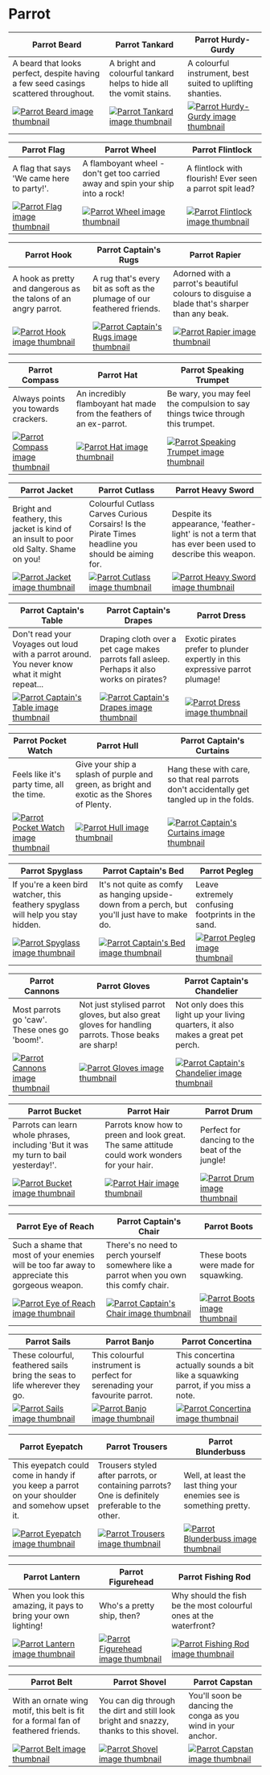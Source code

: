# Parrot

| Parrot Beard | Parrot Tankard | Parrot Hurdy-Gurdy |
| ------------ | -------------- | ------------------ |
| A beard that looks perfect, despite having a few seed casings scattered throughout. | A bright and colourful tankard helps to hide all the vomit stains. | A colourful instrument, best suited to uplifting shanties. |
| [![Parrot Beard image thumbnail](https://seaofthieves.wiki.gg/images/b/b6/Parrot_Beard.png)](https://seaofthieves.wiki.gg/wiki/Parrot_Beard) | [![Parrot Tankard image thumbnail](https://seaofthieves.wiki.gg/images/e/e7/Parrot_Tankard.png)](https://seaofthieves.wiki.gg/wiki/Parrot_Tankard) | [![Parrot Hurdy-Gurdy image thumbnail](https://seaofthieves.wiki.gg/images/4/4c/Parrot_Hurdy-Gurdy.png)](https://seaofthieves.wiki.gg/wiki/Parrot_Hurdy-Gurdy) |

| Parrot Flag | Parrot Wheel | Parrot Flintlock |
| ----------- | ------------ | ---------------- |
| A flag that says 'We came here to party!'. | A flamboyant wheel - don't get too carried away and spin your ship into a rock! | A flintlock with flourish! Ever seen a parrot spit lead? |
| [![Parrot Flag image thumbnail](https://seaofthieves.wiki.gg/images/2/21/Parrot_Flag.png)](https://seaofthieves.wiki.gg/wiki/Parrot_Flag) | [![Parrot Wheel image thumbnail](https://seaofthieves.wiki.gg/images/5/5b/Parrot_Wheel.png)](https://seaofthieves.wiki.gg/wiki/Parrot_Wheel) | [![Parrot Flintlock image thumbnail](https://seaofthieves.wiki.gg/images/f/f8/Parrot_Flintlock.png)](https://seaofthieves.wiki.gg/wiki/Parrot_Flintlock) |

| Parrot Hook | Parrot Captain's Rugs | Parrot Rapier |
| ----------- | --------------------- | ------------- |
| A hook as pretty and dangerous as the talons of an angry parrot. | A rug that's every bit as soft as the plumage of our feathered friends. | Adorned with a parrot's beautiful colours to disguise a blade that's sharper than any beak. |
| [![Parrot Hook image thumbnail](https://seaofthieves.wiki.gg/images/b/b7/Parrot_Hook.png)](https://seaofthieves.wiki.gg/wiki/Parrot_Hook) | [![Parrot Captain's Rugs image thumbnail](https://seaofthieves.wiki.gg/images/b/b3/Parrot_Captain%27s_Rugs.png)](https://seaofthieves.wiki.gg/wiki/Parrot_Captain's_Rugs) | [![Parrot Rapier image thumbnail](https://seaofthieves.wiki.gg/images/b/be/Parrot_Rapier.png)](https://seaofthieves.wiki.gg/wiki/Parrot_Rapier) |

| Parrot Compass | Parrot Hat | Parrot Speaking Trumpet |
| -------------- | ---------- | ----------------------- |
| Always points you towards crackers. | An incredibly flamboyant hat made from the feathers of an ex-parrot. | Be wary, you may feel the compulsion to say things twice through this trumpet. |
| [![Parrot Compass image thumbnail](https://seaofthieves.wiki.gg/images/3/30/Parrot_Compass.png)](https://seaofthieves.wiki.gg/wiki/Parrot_Compass) | [![Parrot Hat image thumbnail](https://seaofthieves.wiki.gg/images/8/82/Parrot_Hat.png)](https://seaofthieves.wiki.gg/wiki/Parrot_Hat) | [![Parrot Speaking Trumpet image thumbnail](https://seaofthieves.wiki.gg/images/2/22/Parrot_Speaking_Trumpet.png)](https://seaofthieves.wiki.gg/wiki/Parrot_Speaking_Trumpet) |

| Parrot Jacket | Parrot Cutlass | Parrot Heavy Sword |
| ------------- | -------------- | ------------------ |
| Bright and feathery, this jacket is kind of an insult to poor old Salty. Shame on you! | Colourful Cutlass Carves Curious Corsairs! Is the Pirate Times headline you should be aiming for. | Despite its appearance, 'feather-light' is not a term that has ever been used to describe this weapon. |
| [![Parrot Jacket image thumbnail](https://seaofthieves.wiki.gg/images/a/a0/Parrot_Jacket.png)](https://seaofthieves.wiki.gg/wiki/Parrot_Jacket) | [![Parrot Cutlass image thumbnail](https://seaofthieves.wiki.gg/images/d/d2/Parrot_Cutlass.png)](https://seaofthieves.wiki.gg/wiki/Parrot_Cutlass) | [![Parrot Heavy Sword image thumbnail](https://seaofthieves.wiki.gg/images/5/55/Parrot_Heavy_Sword.png)](https://seaofthieves.wiki.gg/wiki/Parrot_Heavy_Sword) |

| Parrot Captain's Table | Parrot Captain's Drapes | Parrot Dress |
| ---------------------- | ----------------------- | ------------ |
| Don't read your Voyages out loud with a parrot around. You never know what it might repeat... | Draping cloth over a pet cage makes parrots fall asleep. Perhaps it also works on pirates? | Exotic pirates prefer to plunder expertly in this expressive parrot plumage! |
| [![Parrot Captain's Table image thumbnail](https://seaofthieves.wiki.gg/images/1/14/Parrot_Captain%27s_Table.png)](https://seaofthieves.wiki.gg/wiki/Parrot_Captain's_Table) | [![Parrot Captain's Drapes image thumbnail](https://seaofthieves.wiki.gg/images/f/fd/Parrot_Captain%27s_Drapes.png)](https://seaofthieves.wiki.gg/wiki/Parrot_Captain's_Drapes) | [![Parrot Dress image thumbnail](https://seaofthieves.wiki.gg/images/c/c5/Parrot_Dress.png)](https://seaofthieves.wiki.gg/wiki/Parrot_Dress) |

| Parrot Pocket Watch | Parrot Hull | Parrot Captain's Curtains |
| ------------------- | ----------- | ------------------------- |
| Feels like it's party time, all the time. | Give your ship a splash of purple and green, as bright and exotic as the Shores of Plenty. | Hang these with care, so that real parrots don't accidentally get tangled up in the folds. |
| [![Parrot Pocket Watch image thumbnail](https://seaofthieves.wiki.gg/images/1/13/Parrot_Pocket_Watch.png)](https://seaofthieves.wiki.gg/wiki/Parrot_Pocket_Watch) | [![Parrot Hull image thumbnail](https://seaofthieves.wiki.gg/images/1/12/Parrot_Hull.png)](https://seaofthieves.wiki.gg/wiki/Parrot_Hull) | [![Parrot Captain's Curtains image thumbnail](https://seaofthieves.wiki.gg/images/1/17/Parrot_Captain%27s_Curtains.png)](https://seaofthieves.wiki.gg/wiki/Parrot_Captain's_Curtains) |

| Parrot Spyglass | Parrot Captain's Bed | Parrot Pegleg |
| --------------- | -------------------- | ------------- |
| If you're a keen bird watcher, this feathery spyglass will help you stay hidden. | It's not quite as comfy as hanging upside-down from a perch, but you'll just have to make do. | Leave extremely confusing footprints in the sand. |
| [![Parrot Spyglass image thumbnail](https://seaofthieves.wiki.gg/images/1/18/Parrot_Spyglass.png)](https://seaofthieves.wiki.gg/wiki/Parrot_Spyglass) | [![Parrot Captain's Bed image thumbnail](https://seaofthieves.wiki.gg/images/b/b3/Parrot_Captain%27s_Bed.png)](https://seaofthieves.wiki.gg/wiki/Parrot_Captain's_Bed) | [![Parrot Pegleg image thumbnail](https://seaofthieves.wiki.gg/images/3/3d/Parrot_Pegleg.png)](https://seaofthieves.wiki.gg/wiki/Parrot_Pegleg) |

| Parrot Cannons | Parrot Gloves | Parrot Captain's Chandelier |
| -------------- | ------------- | --------------------------- |
| Most parrots go 'caw'. These ones go 'boom!'. | Not just stylised parrot gloves, but also great gloves for handling parrots. Those beaks are sharp! | Not only does this light up your living quarters, it also makes a great pet perch. |
| [![Parrot Cannons image thumbnail](https://seaofthieves.wiki.gg/images/d/de/Parrot_Cannons.png)](https://seaofthieves.wiki.gg/wiki/Parrot_Cannons) | [![Parrot Gloves image thumbnail](https://seaofthieves.wiki.gg/images/2/22/Parrot_Gloves.png)](https://seaofthieves.wiki.gg/wiki/Parrot_Gloves) | [![Parrot Captain's Chandelier image thumbnail](https://seaofthieves.wiki.gg/images/4/4c/Parrot_Captain%27s_Chandelier.png)](https://seaofthieves.wiki.gg/wiki/Parrot_Captain's_Chandelier) |

| Parrot Bucket | Parrot Hair | Parrot Drum |
| ------------- | ----------- | ----------- |
| Parrots can learn whole phrases, including 'But it was my turn to bail yesterday!'. | Parrots know how to preen and look great. The same attitude could work wonders for your hair. | Perfect for dancing to the beat of the jungle! |
| [![Parrot Bucket image thumbnail](https://seaofthieves.wiki.gg/images/b/ba/Parrot_Bucket.png)](https://seaofthieves.wiki.gg/wiki/Parrot_Bucket) | [![Parrot Hair image thumbnail](https://seaofthieves.wiki.gg/images/0/0a/Parrot_Hair.png)](https://seaofthieves.wiki.gg/wiki/Parrot_Hair) | [![Parrot Drum image thumbnail](https://seaofthieves.wiki.gg/images/c/c7/Parrot_Drum.png)](https://seaofthieves.wiki.gg/wiki/Parrot_Drum) |

| Parrot Eye of Reach | Parrot Captain's Chair | Parrot Boots |
| ------------------- | ---------------------- | ------------ |
| Such a shame that most of your enemies will be too far away to appreciate this gorgeous weapon. | There's no need to perch yourself somewhere like a parrot when you own this comfy chair. | These boots were made for squawking. |
| [![Parrot Eye of Reach image thumbnail](https://seaofthieves.wiki.gg/images/5/59/Parrot_Eye_of_Reach.png)](https://seaofthieves.wiki.gg/wiki/Parrot_Eye_of_Reach) | [![Parrot Captain's Chair image thumbnail](https://seaofthieves.wiki.gg/images/5/54/Parrot_Captain%27s_Chair.png)](https://seaofthieves.wiki.gg/wiki/Parrot_Captain's_Chair) | [![Parrot Boots image thumbnail](https://seaofthieves.wiki.gg/images/5/5f/Parrot_Boots.png)](https://seaofthieves.wiki.gg/wiki/Parrot_Boots) |

| Parrot Sails | Parrot Banjo | Parrot Concertina |
| ------------ | ------------ | ----------------- |
| These colourful, feathered sails bring the seas to life wherever they go. | This colourful instrument is perfect for serenading your favourite parrot. | This concertina actually sounds a bit like a squawking parrot, if you miss a note. |
| [![Parrot Sails image thumbnail](https://seaofthieves.wiki.gg/images/6/6a/Parrot_Sails.png)](https://seaofthieves.wiki.gg/wiki/Parrot_Sails) | [![Parrot Banjo image thumbnail](https://seaofthieves.wiki.gg/images/c/cf/Parrot_Banjo.png)](https://seaofthieves.wiki.gg/wiki/Parrot_Banjo) | [![Parrot Concertina image thumbnail](https://seaofthieves.wiki.gg/images/a/af/Parrot_Concertina.png)](https://seaofthieves.wiki.gg/wiki/Parrot_Concertina) |

| Parrot Eyepatch | Parrot Trousers | Parrot Blunderbuss |
| --------------- | --------------- | ------------------ |
| This eyepatch could come in handy if you keep a parrot on your shoulder and somehow upset it. | Trousers styled after parrots, or containing parrots? One is definitely preferable to the other. | Well, at least the last thing your enemies see is something pretty. |
| [![Parrot Eyepatch image thumbnail](https://seaofthieves.wiki.gg/images/0/03/Parrot_Eyepatch.png)](https://seaofthieves.wiki.gg/wiki/Parrot_Eyepatch) | [![Parrot Trousers image thumbnail](https://seaofthieves.wiki.gg/images/6/64/Parrot_Trousers.png)](https://seaofthieves.wiki.gg/wiki/Parrot_Trousers) | [![Parrot Blunderbuss image thumbnail](https://seaofthieves.wiki.gg/images/3/3b/Parrot_Blunderbuss.png)](https://seaofthieves.wiki.gg/wiki/Parrot_Blunderbuss) |

| Parrot Lantern | Parrot Figurehead | Parrot Fishing Rod |
| -------------- | ----------------- | ------------------ |
| When you look this amazing, it pays to bring your own lighting! | Who's a pretty ship, then? | Why should the fish be the most colourful ones at the waterfront? |
| [![Parrot Lantern image thumbnail](https://seaofthieves.wiki.gg/images/4/45/Parrot_Lantern.png)](https://seaofthieves.wiki.gg/wiki/Parrot_Lantern) | [![Parrot Figurehead image thumbnail](https://seaofthieves.wiki.gg/images/d/d6/Parrot_Figurehead.png)](https://seaofthieves.wiki.gg/wiki/Parrot_Figurehead) | [![Parrot Fishing Rod image thumbnail](https://seaofthieves.wiki.gg/images/c/ca/Parrot_Fishing_Rod.png)](https://seaofthieves.wiki.gg/wiki/Parrot_Fishing_Rod) |

| Parrot Belt | Parrot Shovel | Parrot Capstan |
| ----------- | ------------- | -------------- |
| With an ornate wing motif, this belt is fit for a formal fan of feathered friends. | You can dig through the dirt and still look bright and snazzy, thanks to this shovel. | You'll soon be dancing the conga as you wind in your anchor. |
| [![Parrot Belt image thumbnail](https://seaofthieves.wiki.gg/images/9/96/Parrot_Belt.png)](https://seaofthieves.wiki.gg/wiki/Parrot_Belt) | [![Parrot Shovel image thumbnail](https://seaofthieves.wiki.gg/images/d/dd/Parrot_Shovel.png)](https://seaofthieves.wiki.gg/wiki/Parrot_Shovel) | [![Parrot Capstan image thumbnail](https://seaofthieves.wiki.gg/images/3/3c/Parrot_Capstan.png)](https://seaofthieves.wiki.gg/wiki/Parrot_Capstan) |

